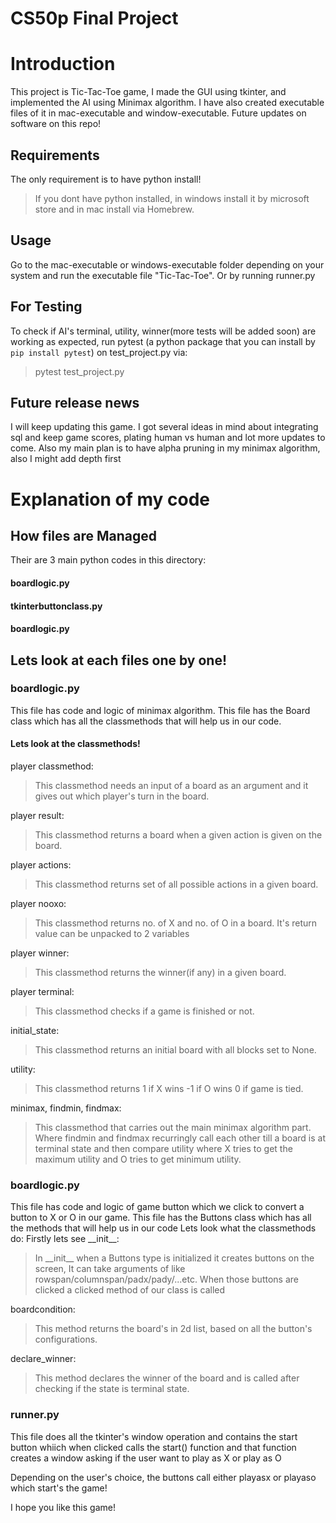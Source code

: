 # CS50p Final Project
# Introduction
This project is Tic-Tac-Toe game, I made the GUI using tkinter, and implemented the AI using Minimax algorithm.
I have also created executable files of it in mac-executable and window-executable.
Future updates on software on this repo!

## Requirements
The only requirement is to have python install!
> If you dont have python installed, in windows install it by microsoft store and in mac install via Homebrew.

## Usage
Go to the mac-executable or windows-executable folder depending on your system and run the executable file "Tic-Tac-Toe".
Or by running runner.py

## For Testing
To check if AI's terminal, utility, winner(more tests will be added soon) are working as expected, run pytest (a python package that you can install by `pip install pytest`) on test_project.py via:
> pytest test_project.py

## Future release news
I will keep updating this game. I got several ideas in mind about integrating sql and keep game scores, plating human vs human and lot more updates to come. Also my main plan is to have alpha pruning in my minimax algorithm, also I might add depth first 

# Explanation of my code
## How files are Managed
Their are 3 main python codes in this directory:
#### boardlogic.py 
#### tkinterbuttonclass.py
#### boardlogic.py

## Lets look at each files one by one!
### boardlogic.py
This file has code and logic of minimax algorithm.
This file has the Board class which has all the classmethods that will help us in our code.
#### Lets look at the classmethods!
player classmethod:
> This classmethod needs an input of a board as an argument and it gives out which player's turn in the board.

player result:
> This classmethod returns a board when a given action is given on the board.

player actions:
> This classmethod returns set of all possible actions in a given board.

player nooxo:
> This classmethod returns no. of X and no. of O in a board. It's return value can be unpacked to 2 variables

player winner:
> This classmethod returns the winner(if any) in a given board.

player terminal:
> This classmethod checks if a game is finished or not.

initial_state:
> This classmethod returns an initial board with all blocks set to None.

utility:
> This classmethod returns 1 if X wins -1 if O wins 0 if game is tied.

minimax, findmin, findmax:
> This classmethod that carries out the main minimax algorithm part. Where findmin and findmax recurringly call each other till a board is at terminal state and then compare utility where X tries to get the maximum utility and O tries to get minimum utility.

### boardlogic.py
This file has code and logic of game button which we click to convert a button to X or O in our game.
This file has the Buttons class which has all the methods that will help us in our code
Lets look what the classmethods do:
Firstly lets see \_\_init\_\_:
> In \_\_init\_\_ when a Buttons type is initialized it creates buttons on the screen, It can take arguments of like rowspan/columnspan/padx/pady/...etc. When those buttons are clicked a clicked method of our class is called

boardcondition:
> This method returns the board's in 2d list, based on all the button's configurations.

declare_winner:
> This method declares the winner of the board and is called after checking if the state is terminal state.

### runner.py
This file does all the tkinter's window operation and contains the start button whiich when clicked calls the start() function and that function creates a window asking if the user want to play as X or play as O

Depending on the user's choice, the buttons call either playasx or playaso which start's the game!

I hope you like this game!